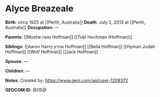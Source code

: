 # Alyce Breazeale
**Birth**: circa 1925 at [[Perth, Australia]]
**Death**: July 2, 2013 at [[Perth, Australia]]
**Occupation**: —

**Parents**:
[[Moshe משה Hoffman]]
[[Tobl Hochman (Hoffman)]]

**Siblings**:
[[Aaron Harry אהרון Hoffman]]
[[Bella Hoffman]]
[[Hyman Judah Hoffman]]
[[Wolf Hoffman]]
[[Jack Hoffman]]

**Spouse**:
—

**Children**:
—

**Notes**:
Created by: https://www.geni.com/api/user-1208372

**GEDCOM ID**: @I15@
